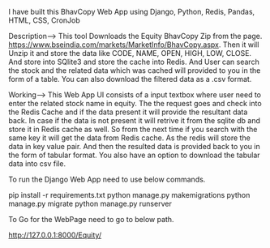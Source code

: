 I have built this BhavCopy Web App using Django, Python, Redis, Pandas, HTML, CSS, CronJob

Description-->
This tool Downloads the Equity BhavCopy Zip  from the page. https://www.bseindia.com/markets/MarketInfo/BhavCopy.aspx.
Then it will Unzip it and store the data like CODE, NAME, OPEN, HIGH, LOW, CLOSE. And store into SQlite3 and store the cache into Redis.
And User can search the stock and the related data which was cached will provided to you in the form of a table.
You can also download the filtered data as a .csv format.

Working-->
This Web App UI consists of a input textbox where user need to enter the related stock name in equity.
The the request goes and check into the Redis Cache and if the data present it will provide the resultant data back. 
In case if the data is not present it will retrive it from the sqlite db and store it in Redis cache as well. So from the next time if you search with the same key it will get the data from Redis cache. As the redis will  store the data in key value pair.
And then the resulted data is provided back to you in the form of tabular format.
You also have an option to download the tabular data into csv file.


To run the Django Web App need to use below commands.

pip install -r requirements.txt
python manage.py makemigrations
python manage.py migrate
python manage.py runserver

To Go for the WebPage need to go to below path.

http://127.0.0.1:8000/Equity/


